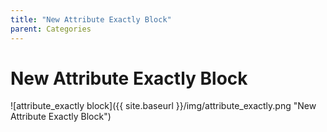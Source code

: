 ```yaml
---
title: "New Attribute Exactly Block"
parent: Categories
---
```

# New Attribute Exactly Block
![attribute_exactly block]({{ site.baseurl }}/img/attribute_exactly.png "New Attribute Exactly Block")